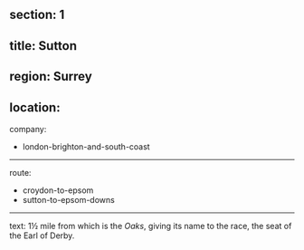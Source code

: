 section: 1
----
title: Sutton
----
region: Surrey
----
location: 
----
company:
- london-brighton-and-south-coast
----
route:
- croydon-to-epsom
- sutton-to-epsom-downs
----
text: 1½ mile from which is the *Oaks*, giving its name to the race, the seat of the Earl of Derby.
